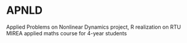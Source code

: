# APNLD
Applied Problems on Nonlinear Dynamics project, R realization on RTU MIREA applied maths course for 4-year students
